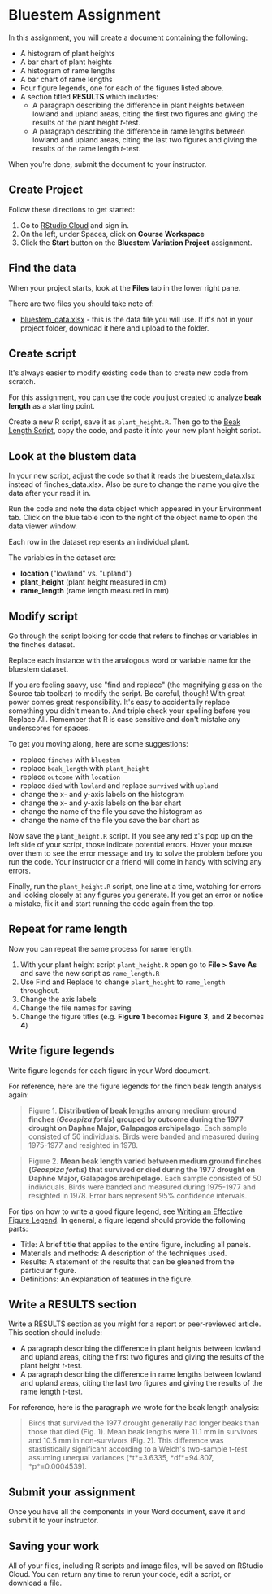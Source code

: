 # Bluestem Assignment

In this assignment, you will create a document containing the following:

- A histogram of plant heights
- A bar chart of plant heights
- A histogram of rame lengths
- A bar chart of rame lengths
- Four figure legends, one for each of the figures listed above.
- A section titled **RESULTS** which includes:
    - A paragraph describing the difference in plant heights between lowland and upland areas, citing the first two figures and giving the results of the plant height *t*-test.
    - A paragraph describing the difference in rame lengths between lowland and upland areas, citing the last two figures and giving the results of the rame length *t*-test.

When you're done, submit the document to your instructor.

## Create Project

Follow these directions to get started:

1. Go to [RStudio Cloud](https://rstudio.cloud/) and sign in. 
2. On the left, under Spaces, click on **Course Workspace**
3. Click the **Start** button on the **Bluestem Variation Project** assignment.

## Find the data

When your project starts, look at the **Files** tab in the lower right pane.

There are two files you should take note of:
- [bluestem_data.xlsx](bluestem_data.xlsx) - this is the data file you will use. If it's not in your project folder, download it here and upload to the folder.

## Create script

It's always easier to modify existing code than to create new code from scratch. 

For this assignment, you can use the code you just created to analyze **beak length** as a starting point.

Create a new R script, save it as `plant_height.R`. Then go to the [Beak Length Script](beak-length-script.html), copy the code, and paste it into your new plant height script.

## Look at the blustem data

In your new script, adjust the code so that it reads the bluestem_data.xlsx instead of finches_data.xlsx. Also be sure to change the name you give the data after your read it in.



Run the code and note the data object which appeared in your Environment tab. Click on the blue table icon to the right of the object name to open the data viewer window.

Each row in the dataset represents an individual plant.

The variables in the dataset are:

- **location** ("lowland" vs. "upland")
- **plant_height** (plant height measured in cm)
- **rame_length** (rame length measured in mm)

## Modify script

Go through the script looking for code that refers to finches or variables in the finches dataset.

Replace each instance with the analogous word or variable name for the bluestem dataset.

If you are feeling saavy, use "find and replace" (the magnifying glass on the Source tab toolbar) to modify the script. Be careful, though! With great power comes great responsibility. It's easy to accidentally replace something you didn't mean to. And triple check your spelling before you Replace All. Remember that R is case sensitive and don't mistake any underscores for spaces.

To get you moving along, here are some suggestions:

- replace `finches` with `bluestem`
- replace `beak_length` with `plant_height`
- replace `outcome` with `location`
- replace `died` with `lowland` and replace `survived` with `upland`
- change the x- and y-axis labels on the histogram
- change the x- and y-axis labels on the bar chart
- change the name of the file you save the histogram as
- change the name of the file you save the bar chart as

Now save the `plant_height.R` script. If you see any red x's pop up on the left side of your script, those indicate potential errors. Hover your mouse over them to see the error message and try to solve the problem before you run the code. Your instructor or a friend will come in handy with solving any errors.

Finally, run the `plant_height.R` script, one line at a time, watching for errors and looking closely at any figures you generate. If you get an error or notice a mistake, fix it and start running the code again from the top.

## Repeat for rame length

Now you can repeat the same process for rame length.

1. With your plant height script `plant_height.R` open go to **File > Save As** and save the new script as `rame_length.R`
4. Use Find and Replace to change `plant_height` to `rame_length` throughout.
4. Change the axis labels
3. Change the file names for saving
4. Change the figure titles (e.g. **Figure 1** becomes **Figure 3**, and **2** becomes **4**)


## Write figure legends

Write figure legends for each figure in your Word document.

For reference, here are the figure legends for the finch beak length analysis again:

<blockquote class="text-info">Figure 1. <strong>Distribution of beak lengths among medium ground finches (<i>Geospiza fortis</i>) grouped by outcome during the 1977 drought on Daphne Major, Galapagos archipelago.</strong> Each sample consisted of 50 individuals. Birds were banded and measured during 1975-1977 and resighted in 1978.</blockquote>

<blockquote class="text-info">Figure 2. <strong>Mean beak length varied between medium ground finches (<i>Geospiza fortis</i>) that survived or died during the 1977 drought on Daphne Major, Galapagos archipelago.</strong> Each sample consisted of 50 individuals. Birds were banded and measured during 1975-1977 and resighted in 1978. Error bars represent 95% confidence intervals.</blockquote>

For tips on how to write a good figure legend, see [Writing an Effective Figure Legend](https://www.aje.com/en/arc/writing-effective-figure-legend/). In general, a figure legend should provide the following parts:

- Title: A brief title that applies to the entire figure, including all panels.
- Materials and methods: A description of the techniques used.
- Results: A statement of the results that can be gleaned from the particular figure.
- Definitions: An explanation of features in the figure.

## Write a RESULTS section

Write a RESULTS section as you might for a report or peer-reviewed article. This section should include:

- A paragraph describing the difference in plant heights between lowland and upland areas, citing the first two figures and giving the results of the plant height *t*-test.
- A paragraph describing the difference in rame lengths between lowland and upland areas, citing the last two figures and giving the results of the rame length *t*-test.

For reference, here is the paragraph we wrote for the beak length analysis:

<blockquote class="text-info">Birds that survived the 1977 drought generally had longer beaks than those that died (Fig. 1). Mean beak lengths were 11.1 mm in survivors and 10.5 mm in non-survivors (Fig. 2).  This difference was stastistically significant according to a Welch's two-sample t-test assuming unequal variances (*t*=3.6335, *df*=94.807, *p*=0.0004539).</blockquote>


## Submit your assignment

Once you have all the components in your Word document, save it and submit it to your instructor.


## Saving your work

All of your files, including R scripts and image files, will be saved on RStudio Cloud. You can return any time to rerun your code, edit a script, or download a file.
